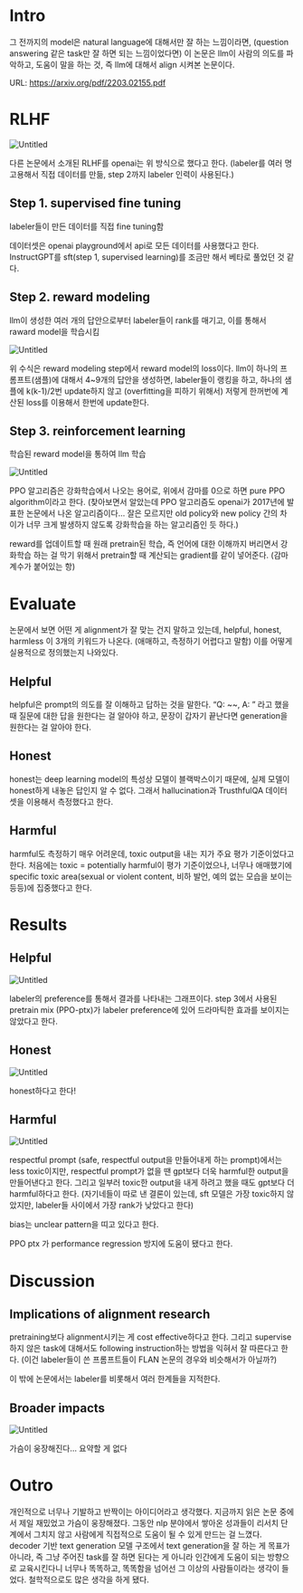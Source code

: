 # Intro

그 전까지의 model은 natural language에 대해서만 잘 하는 느낌이라면, (question answering 같은 task만 잘 하면 되는 느낌이었다면) 이 논문은 llm이 사람의 의도를 파악하고, 도움이 말을 하는 것, 즉 llm에 대해서 align 시켜본 논문이다.

URL: <https://arxiv.org/pdf/2203.02155.pdf>

# RLHF

![Untitled](assets/instruct_gpt/Untitled.png)

다른 논문에서 소개된 RLHF를 openai는 위 방식으로 했다고 한다. (labeler를 여러 명 고용해서 직접 데이터를 만듦, step 2까지 labeler 인력이 사용된다.)

## Step 1. supervised fine tuning

labeler들이 만든 데이터를 직접 fine tuning함

데이터셋은 openai playground에서 api로 모든 데이터를 사용했다고 한다. InstructGPT를 sft(step 1, supervised learning)를 조금만 해서 베타로 풀었던 것 같다.

## Step 2. reward modeling

llm이 생성한 여러 개의 답안으로부터 labeler들이 rank를 매기고, 이를 통해서 raward model을 학습시킴

![Untitled](assets/instruct_gpt/Untitled_1.png)

위 수식은 reward modeling step에서 reward model의 loss이다. llm이 하나의 프롬프트(샘플)에 대해서 4~9개의 답안을 생성하면, labeler들이 랭킹을 하고, 하나의 샘플에 k(k-1)/2번 update하지 않고 (overfitting을 피하기 위해서) 저렇게 한꺼번에 계산된 loss를 이용해서 한번에 update한다.

## Step 3. reinforcement learning

학습된 reward model을 통하여 llm 학습

![Untitled](assets/instruct_gpt/Untitled_2.png)

PPO 알고리즘은 강화학습에서 나오는 용어로, 위에서 감마를 0으로 하면 pure PPO algorithm이라고 한다. (찾아보면서 알았는데 PPO 알고리즘도 openai가 2017년에 발표한 논문에서 나온 알고리즘이다… 잘은 모르지만 old policy와 new policy 간의 차이가 너무 크게 발생하지 않도록 강화학습을 하는 알고리즘인 듯 하다.)

reward를 업데이트할 때 원래 pretrain된 학습, 즉 언어에 대한 이해까지 버리면서 강화학습 하는 걸 막기 위해서 pretrain할 때 계산되는 gradient를 같이 넣어준다. (감마계수가 붙어있는 항)

# Evaluate

논문에서 보면 어떤 게 alignment가 잘 맞는 건지 말하고 있는데, helpful, honest, harmless 이 3개의 키워드가 나온다. (애매하고, 측정하기 어렵다고 말함) 이를 어떻게 실용적으로 정의했는지 나와있다.

## Helpful

helpful은 prompt의 의도를 잘 이해하고 답하는 것을 말한다. “Q: ~~, A: ” 라고 했을 때 질문에 대한 답을 원한다는 걸 알아야 하고, 문장이 갑자기 끝난다면 generation을 원한다는 걸 알아야 한다.

## Honest

honest는 deep learning model의 특성상 모델이 블랙박스이기 때문에, 실제 모델이 honest하게 내놓은 답인지 알 수 없다. 그래서 hallucination과 TrusthfulQA 데이터셋을 이용해서 측정했다고 한다.

## Harmful

harmful도 측정하기 매우 어려운데, toxic output을 내는 지가 주요 평가 기준이었다고 한다. 처음에는 toxic =  potentially harmful이 평가 기준이었으나, 너무나 애매했기에 specific toxic area(sexual or violent content, 비하 발언, 예의 없는 모습을 보이는 등등)에 집중했다고 한다.

# Results

## Helpful

![Untitled](assets/instruct_gpt/Untitled_3.png)

labeler의 preference를 통해서 결과를 나타내는 그래프이다. step 3에서 사용된 pretrain mix (PPO-ptx)가 labeler preference에 있어 드라마틱한 효과를 보이지는 않았다고 한다.

## Honest

![Untitled](assets/instruct_gpt/Untitled_4.png)

honest하다고 한다!

## Harmful

![Untitled](assets/instruct_gpt/Untitled_5.png)

respectful prompt (safe, respectful output을 만들어내게 하는 prompt)에서는 less toxic이지만, respectful prompt가 없을 땐 gpt보다 더욱 harmful한 output을 만들어낸다고 한다. 그리고 일부러 toxic한 output을 내게 하려고 했을 때도 gpt보다 더 harmful하다고 한다. (자기네들이 따로 낸 결론이 있는데, sft 모델은 가장 toxic하지 않았지만, labeler들 사이에서 가장 rank가 낮았다고 한다)

bias는 unclear pattern을 띠고 있다고 한다.

PPO ptx 가 performance regression 방지에 도움이 됐다고 한다.

# Discussion

## Implications of alignment research

pretraining보다 alignment시키는 게 cost effective하다고 한다. 그리고 supervise하지 않은 task에 대해서도 following instruction하는 방법을 익혀서 잘 따른다고 한다. (이건 labeler들이 쓴 프롬프트들이 FLAN 논문의 경우와 비슷해서가 아닐까?)

이 밖에 논문에서는 labeler를 비롯해서 여러 한계들을 지적한다.

## Broader impacts

![Untitled](assets/instruct_gpt/Untitled_6.png)

가슴이 웅장해진다… 요약할 게 없다

# Outro

개인적으로 너무나 기발하고 반짝이는 아이디어라고 생각했다. 지금까지 읽은 논문 중에서 제일 재밌었고 가슴이 웅장해졌다. 그동안 nlp 분야에서 쌓아온 성과들이 리서치 단계에서 그치지 않고 사람에게 직접적으로 도움이 될 수 있게 만드는 걸 느꼈다. decoder 기반 text generation 모델 구조에서 text generation을 잘 하는 게 목표가 아니라, 즉 그냥 주어진 task를 잘 하면 된다는 게 아니라 인간에게 도움이 되는 방향으로 교육시킨다니 너무나 똑똑하고, 똑똑함을 넘어선 그 이상의 사람들이라는 생각이 들었다. 철학적으로도 많은 생각을 하게 됐다.
